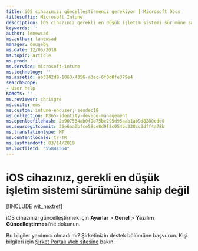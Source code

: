 ```yaml
---
title: iOS cihazınızı güncelleştirmeniz gerekiyor | Microsoft Docs
titlesuffix: Microsoft Intune
description: İOS cihazınız gerekli en düşük işletim sistemi sürümüne sahip değil.
keywords: ''
author: lenewsad
ms.author: lanewsad
manager: dougeby
ms.date: 12/06/2018
ms.topic: article
ms.prod: ''
ms.service: microsoft-intune
ms.technology: ''
ms.assetid: ab3242d9-1063-4356-a3ac-6f0d8fe379e4
searchScope:
- User help
ROBOTS: ''
ms.reviewer: chrisgre
ms.suite: ems
ms.custom: intune-enduser; seodec18
ms.collection: M365-identity-device-management
ms.openlocfilehash: 2b907534ab0f9b75be295d95aab1ab9d8280cdd0
ms.sourcegitcommit: 25e6aa3bfce58ce8d9f8c054bc338cc3dff4a78b
ms.translationtype: MT
ms.contentlocale: tr-TR
ms.lasthandoff: 03/14/2019
ms.locfileid: "55841564"
---
```

# <a name="your-ios-device-doesnt-have-the-required-minimum-operating-system-version"></a>iOS cihazınız, gerekli en düşük işletim sistemi sürümüne sahip değil

[!INCLUDE [wit_nextref](includes/end-user-os-update-guidance.md)]

iOS cihazınızı güncelleştirmek için **Ayarlar** > **Genel** > **Yazılım Güncelleştirmesi**’ne dokunun.

Bu bilgiler yardımcı olmadı mı? Şirketinizin destek bölümüne başvurun. Kişi bilgileri için [Şirket Portalı Web sitesine](https://go.microsoft.com/fwlink/?linkid=2010980) bakın.
